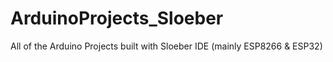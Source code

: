 # ArduinoProjects_Sloeber
All of the Arduino Projects built with Sloeber IDE (mainly ESP8266 &amp; ESP32)
